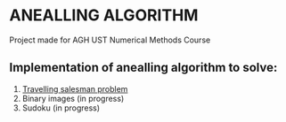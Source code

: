 # ANEALLING ALGORITHM

Project made for AGH UST Numerical Methods Course

## Implementation of anealling algorithm to solve:
1. [Travelling salesman problem](https://github.com/mhytrek/Annealing_algorithm/blob/main/TSP.ipynb)
2. Binary images (in progress)
3. Sudoku (in progress)
